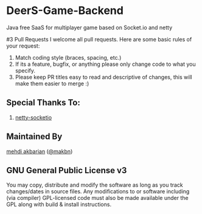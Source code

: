 # DeerS-Game-Backend
Java free SaaS for multiplayer game based on Socket.io and netty

#3 Pull Requests
I welcome all pull requests. Here are some basic rules of your request:
  1. Match coding style (braces, spacing, etc.)
  2. If its a feature, bugfix, or anything please only change code to what you specify.
  3. Please keep PR titles easy to read and descriptive of changes, this will make them easier to merge :)
  
## Special Thanks To:
  1.  [netty-socketio](https://github.com/mrniko/netty-socketio)
  
  
  
## Maintained By
[mehdi akbarian](https://github.com/makbn) ([@makbn](https://www.twitter.com/makbn))


## GNU General Public License v3

You may copy, distribute and modify the software as long as you track changes/dates in source files. Any modifications to or software including (via compiler) GPL-licensed code must also be made available under the GPL along with build & install instructions.

